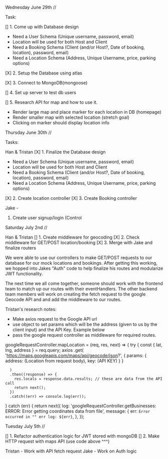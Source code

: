Wednesday June 29th //

Task:

[] 1. Come up with Database design

- Need a User Schema (Unique username, password, email)
- Location will be used for both Host and Client
- Need a Booking Schema (Client (and/or Host?, Date of booking, location), password, email)
- Need a Location Schema (Address, Unique Username, price, parking options)

[X] 2. Setup the Database using atlas

[X] 3. Connect to MongoDB(mongoose)

[] 4. Set up server to test db users

[] 5. Research API for map and how to use it.

- Render large map and place marker for each location in DB (homepage)
- Render smaller map with selected location (stretch goal)
- Clicking on marker should display location info

Thursday June 30th //

Tasks:

Han & Tristan
[X] 1. Finalize the Database design

- Need a User Schema (Unique username, password, email)
- Location will be used for both Host and Client
- Need a Booking Schema (Client (and/or Host?, Date of booking, location), password, email)
- Need a Location Schema (Address, Unique Username, price, parking options)

[X] 2. Create location controller
[X] 3. Create Booking controller

Jake -

1.  Create user signup/login (Control

Saturday July 2nd //

Han & Tristan
[] 1. Create middleware for geocoding
[X] 2. Check middleware for GET/POST location/booking
[X] 3. Merge with Jake and finalize routers

We were able to use our controllers to make GET/POST requests to our database for our mock locations and bookings. After getting this working, we hopped into Jakes "Auth" code to help finalize his routes and modularize JWT functionality.

The next time we all come together, someone should work with the frontend team to match up our routes with their eventHandlers. The other backend team members will work on creating the fetch request to the google Geocode API and and add the middleware to our routes.

Tristan's research notes:

- Make axios request to the Google API url
- use object to set params which will be the address (given to us by the client input) and the API Key. Example below
- pass the google request controller as middleware for required routes.

googleRequestController.mapLocation = (req, res, next) => {
try {
const { lat, lng, address } = req.query;
axios
.get(
'https://maps.googleapis.com/maps/api/geocode/json?',
{
params: {
address: (Location from request body),
key: (API KEY)
}
}

      )
      .then((response) => {
        res.locals = response.data.results; // these are data from the API call
        return next();
      })
      .catch((err) => console.log(err));

} catch (err) {
return next({
log: 'googleRequestController.getBusinesses: ERROR: Error getting coordinates data from file',
message: {
err: `Error occurred in "" err log: ${err}`,
},
});

Tuesday July 5th //

[] 1. Refactor authentication logic for JWT stored with mongoDB
[] 2. Make HTTP request with maps API (use code above ^^^)

Tristan - Work with API fetch request
Jake - Work on Auth logic
